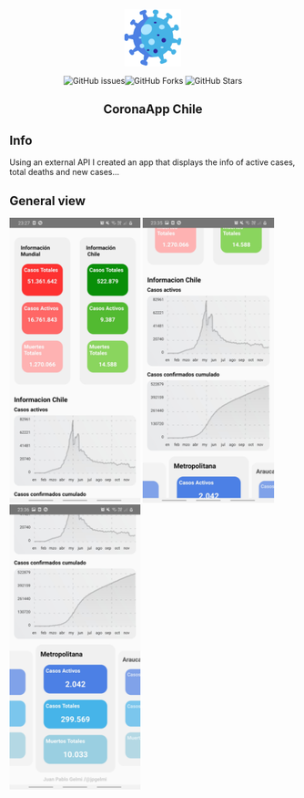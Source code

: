 <p align="center"><a href="https://github.com/jpgelmi/Corona-app/blob/main/src/assets/coronavirus.png" target="_blank" rel="noopener noreferrer"><img width="100" src="https://github.com/jpgelmi/Corona-app/blob/main/src/assets/coronavirus.png" alt="CoronaApp logo"></a></p>

<p align="center">
  <img src="https://img.shields.io/github/issues/jpgelmi/Corona-app" alt="
GitHub issues"><img src="https://img.shields.io/github/forks/jpgelmi/Corona-app" alt="GitHub Forks">
  <img src="https://img.shields.io/github/stars/jpgelmi/Corona-app" alt="GitHub Stars">
</p>

<h2 align="center">CoronaApp Chile</h2>

## Info
Using an external API I created an app that displays the info of active cases, total deaths and new cases...

## General view
<img src="https://github.com/jpgelmi/Corona-app/blob/main/src/assets/Screenshot_20201110-232753_CoronaApp.jpg" height="500"/> <img src="https://github.com/jpgelmi/Corona-app/blob/main/src/assets/Screenshot_20201110-233557_CoronaApp.jpg" height="500"/> <img src="https://github.com/jpgelmi/Corona-app/blob/main/src/assets/Screenshot_20201110-233605_CoronaApp.jpg" height="500"/>


